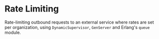# Rate Limiting

Rate-limiting outbound requests to an external service where rates are set per organization, using `DynamicSupervisor`, `GenServer` and Erlang's `queue` module.

